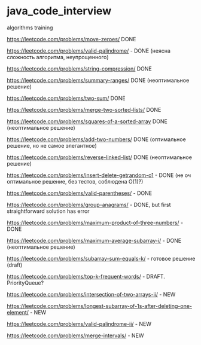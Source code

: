 # java_code_interview
algorithms training


https://leetcode.com/problems/move-zeroes/ DONE

https://leetcode.com/problems/valid-palindrome/ - DONE (неясна сложность алгоритма, неупрощенного)

https://leetcode.com/problems/string-compression/ DONE

https://leetcode.com/problems/summary-ranges/ DONE (неоптимальное решение)

https://leetcode.com/problems/two-sum/ DONE


https://leetcode.com/problems/merge-two-sorted-lists/ DONE

https://leetcode.com/problems/squares-of-a-sorted-array DONE (неоптимальное решение)

https://leetcode.com/problems/add-two-numbers/ DONE (оптимальное решение, но не самое элегантное)

https://leetcode.com/problems/reverse-linked-list/ DONE (неоптимальное решение)

https://leetcode.com/problems/insert-delete-getrandom-o1 - DONE (не оч оптимальное решение, без тестов, соблюдена О(1)?)

https://leetcode.com/problems/valid-parentheses/  - DONE

https://leetcode.com/problems/group-anagrams/ - DONE, but first straightforward solution has error

https://leetcode.com/problems/maximum-product-of-three-numbers/ - DONE

https://leetcode.com/problems/maximum-average-subarray-i/ - DONE (неоптимальное решение)

https://leetcode.com/problems/subarray-sum-equals-k/ - готовое решение (draft)

https://leetcode.com/problems/top-k-frequent-words/ - DRAFT. PriorityQueue?

https://leetcode.com/problems/intersection-of-two-arrays-ii/ - NEW

https://leetcode.com/problems/longest-subarray-of-1s-after-deleting-one-element/ - NEW

https://leetcode.com/problems/valid-palindrome-ii/ - NEW

https://leetcode.com/problems/merge-intervals/ - NEW